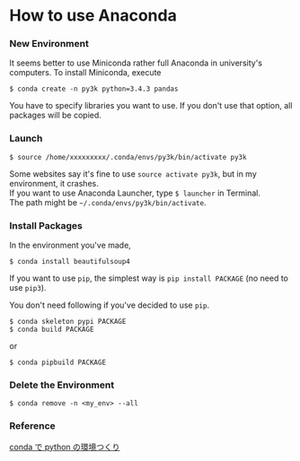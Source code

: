 # How to use Anaconda

### New Environment
It seems better to use Miniconda rather full Anaconda in university's computers. To install Miniconda, execute
```terminal
$ conda create -n py3k python=3.4.3 pandas
```
You have to specify libraries you want to use. If you don't use that option, all packages will be copied. <br>

### Launch
```terminal
$ source /home/xxxxxxxxx/.conda/envs/py3k/bin/activate py3k
```
Some websites say it's fine to use `source activate py3k`, but in my environment, it crashes. <br>
If you want to use Anaconda Launcher, type `$ launcher` in Terminal. <br>
The path might be `~/.conda/envs/py3k/bin/activate`.

### Install Packages
In the environment you've made,
```terminal
$ conda install beautifulsoup4
```

If you want to use `pip`, the simplest way is `pip install PACKAGE` (no need to use `pip3`).

You don't need following if you've decided to use `pip`.
```terminal
$ conda skeleton pypi PACKAGE
$ conda build PACKAGE
```
or
```terminal
$ conda pipbuild PACKAGE
```

### Delete the Environment
```terminal
$ conda remove -n <my_env> --all
```

### Reference
[conda で python の環境つくり](https://gist.github.com/aphlysia/d5fcee79ff81b8272faf)
